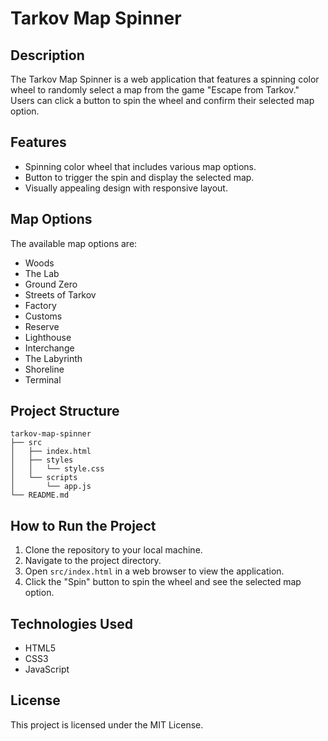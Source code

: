 # Tarkov Map Spinner

## Description
The Tarkov Map Spinner is a web application that features a spinning color wheel to randomly select a map from the game "Escape from Tarkov." Users can click a button to spin the wheel and confirm their selected map option.

## Features
- Spinning color wheel that includes various map options.
- Button to trigger the spin and display the selected map.
- Visually appealing design with responsive layout.

## Map Options
The available map options are:
- Woods
- The Lab
- Ground Zero
- Streets of Tarkov
- Factory
- Customs
- Reserve
- Lighthouse
- Interchange
- The Labyrinth
- Shoreline
- Terminal

## Project Structure
```
tarkov-map-spinner
├── src
│   ├── index.html
│   ├── styles
│   │   └── style.css
│   └── scripts
│       └── app.js
└── README.md
```

## How to Run the Project
1. Clone the repository to your local machine.
2. Navigate to the project directory.
3. Open `src/index.html` in a web browser to view the application.
4. Click the "Spin" button to spin the wheel and see the selected map option.

## Technologies Used
- HTML5
- CSS3
- JavaScript

## License
This project is licensed under the MIT License.